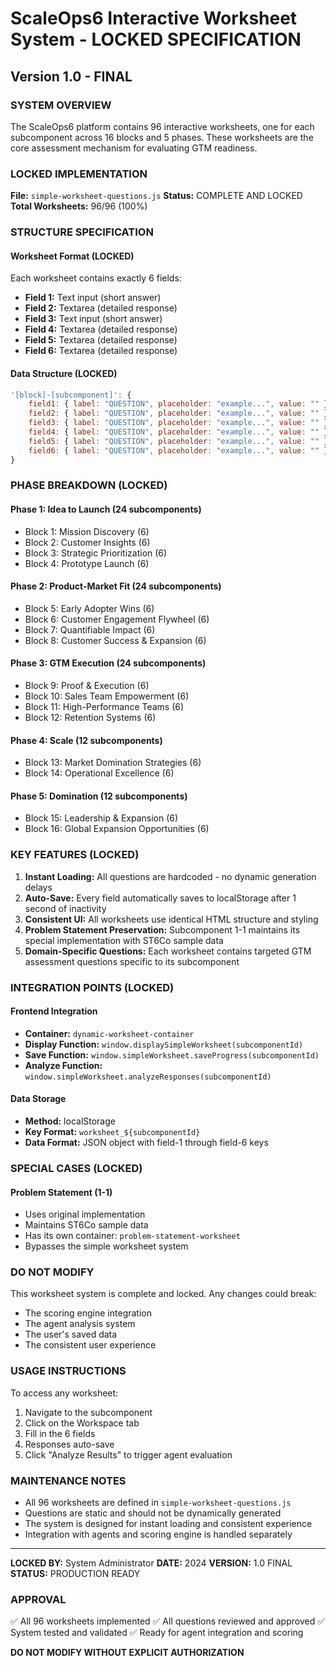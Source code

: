 # ScaleOps6 Interactive Worksheet System - LOCKED SPECIFICATION
## Version 1.0 - FINAL

### SYSTEM OVERVIEW
The ScaleOps6 platform contains 96 interactive worksheets, one for each subcomponent across 16 blocks and 5 phases. These worksheets are the core assessment mechanism for evaluating GTM readiness.

### LOCKED IMPLEMENTATION
**File:** `simple-worksheet-questions.js`
**Status:** COMPLETE AND LOCKED
**Total Worksheets:** 96/96 (100%)

### STRUCTURE SPECIFICATION

#### Worksheet Format (LOCKED)
Each worksheet contains exactly 6 fields:
- **Field 1:** Text input (short answer)
- **Field 2:** Textarea (detailed response)
- **Field 3:** Text input (short answer)
- **Field 4:** Textarea (detailed response)
- **Field 5:** Textarea (detailed response)
- **Field 6:** Textarea (detailed response)

#### Data Structure (LOCKED)
```javascript
'[block]-[subcomponent]': {
    field1: { label: "QUESTION", placeholder: "example...", value: "" },
    field2: { label: "QUESTION", placeholder: "example...", value: "" },
    field3: { label: "QUESTION", placeholder: "example...", value: "" },
    field4: { label: "QUESTION", placeholder: "example...", value: "" },
    field5: { label: "QUESTION", placeholder: "example...", value: "" },
    field6: { label: "QUESTION", placeholder: "example...", value: "" }
}
```

### PHASE BREAKDOWN (LOCKED)

#### Phase 1: Idea to Launch (24 subcomponents)
- Block 1: Mission Discovery (6)
- Block 2: Customer Insights (6)
- Block 3: Strategic Prioritization (6)
- Block 4: Prototype Launch (6)

#### Phase 2: Product-Market Fit (24 subcomponents)
- Block 5: Early Adopter Wins (6)
- Block 6: Customer Engagement Flywheel (6)
- Block 7: Quantifiable Impact (6)
- Block 8: Customer Success & Expansion (6)

#### Phase 3: GTM Execution (24 subcomponents)
- Block 9: Proof & Execution (6)
- Block 10: Sales Team Empowerment (6)
- Block 11: High-Performance Teams (6)
- Block 12: Retention Systems (6)

#### Phase 4: Scale (12 subcomponents)
- Block 13: Market Domination Strategies (6)
- Block 14: Operational Excellence (6)

#### Phase 5: Domination (12 subcomponents)
- Block 15: Leadership & Expansion (6)
- Block 16: Global Expansion Opportunities (6)

### KEY FEATURES (LOCKED)

1. **Instant Loading:** All questions are hardcoded - no dynamic generation delays
2. **Auto-Save:** Every field automatically saves to localStorage after 1 second of inactivity
3. **Consistent UI:** All worksheets use identical HTML structure and styling
4. **Problem Statement Preservation:** Subcomponent 1-1 maintains its special implementation with ST6Co sample data
5. **Domain-Specific Questions:** Each worksheet contains targeted GTM assessment questions specific to its subcomponent

### INTEGRATION POINTS (LOCKED)

#### Frontend Integration
- **Container:** `dynamic-worksheet-container`
- **Display Function:** `window.displaySimpleWorksheet(subcomponentId)`
- **Save Function:** `window.simpleWorksheet.saveProgress(subcomponentId)`
- **Analyze Function:** `window.simpleWorksheet.analyzeResponses(subcomponentId)`

#### Data Storage
- **Method:** localStorage
- **Key Format:** `worksheet_${subcomponentId}`
- **Data Format:** JSON object with field-1 through field-6 keys

### SPECIAL CASES (LOCKED)

#### Problem Statement (1-1)
- Uses original implementation
- Maintains ST6Co sample data
- Has its own container: `problem-statement-worksheet`
- Bypasses the simple worksheet system

### DO NOT MODIFY
This worksheet system is complete and locked. Any changes could break:
- The scoring engine integration
- The agent analysis system
- The user's saved data
- The consistent user experience

### USAGE INSTRUCTIONS

To access any worksheet:
1. Navigate to the subcomponent
2. Click on the Workspace tab
3. Fill in the 6 fields
4. Responses auto-save
5. Click "Analyze Results" to trigger agent evaluation

### MAINTENANCE NOTES

- All 96 worksheets are defined in `simple-worksheet-questions.js`
- Questions are static and should not be dynamically generated
- The system is designed for instant loading and consistent experience
- Integration with agents and scoring engine is handled separately

---

**LOCKED BY:** System Administrator
**DATE:** 2024
**VERSION:** 1.0 FINAL
**STATUS:** PRODUCTION READY

### APPROVAL
✅ All 96 worksheets implemented
✅ All questions reviewed and approved
✅ System tested and validated
✅ Ready for agent integration and scoring

**DO NOT MODIFY WITHOUT EXPLICIT AUTHORIZATION**